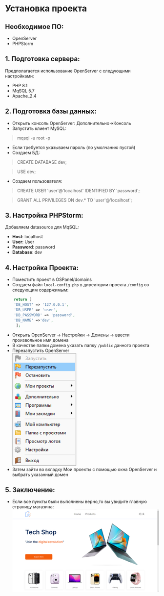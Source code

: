 # Установка проекта
## Необходимое ПО:
 + OpenServer
 + PHPStorm
## 1. Подготовка сервера:
 Предполагается использование OpenServer с следующими настройками: 
  + PHP 8.1
  + MqSQL 5.7
  + Apache_2.4
## 2. Подготовка базы данных:
  + Открыть консоль OpenServer: Дополнительно->Консоль
  + Запустить клиент MySQL: 
  > mqsql -u root -p
  + Если требуется указываем пароль (по умолчанию пустой)
  + Создаем БД:
  > CREATE DATABASE dev;

  > USE dev;

  + Создаем пользователя:
  > CREATE USER 'user'@'localhost' IDENTIFIED BY 'password';

  > GRANT ALL PRIVILEGES ON dev.* TO 'user'@'localhost'; 


## 3. Настройка PHPStorm:
  Добавляем datasource для MqSQL:
  + **Host**: localhost
  + **User**: User
  + **Password**: password
  + **Database**: dev

## 4. Настройка Проекта:
  + Поместить проект в OSPanel/domains
  + Создаем файл `local-config.php` в директории проекта `/config` со следующим содержимым:
```php
    return [
    'DB_HOST' => '127.0.0.1',
    'DB_USER' => 'user',
    'DB_PASSWORD' => 'password',
    'DB_NAME' =>'dev',
     ];
```
  + Открыть OpenServer -> Настройки -> Домены -> ввести произвольное имя домена
  + В качестве папки домена указать папку `/public` данного проекта
  + Перезапустить OpenServer  
  ![img.png](screenshots/1.png)
  + Затем зайти во вкладку Мои проекты с помощью окна OpenServer и выбрать указанный домен

## 5. Заключение:
+ Если все пункты были выполнены верно,то вы увидите главную страницу магазина:
![img.png](screenshots/2.png)